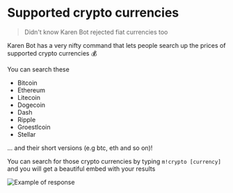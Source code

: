 # Supported crypto currencies

> Didn't know Karen Bot rejected fiat currencies too

Karen Bot has a very nifty command that lets people search up the prices of supported crypto currencies 💰️

You can search these
* Bitcoin
* Ethereum
* Litecoin
* Dogecoin
* Dash
* Ripple
* Groestlcoin
* Stellar

... and their short versions (e.g btc, eth and so on)!

You can search for those crypto currencies by typing `m!crypto [currency]` and you will get a beautiful embed with your results

![Example of response](https://cdn.discordapp.com/attachments/713134823706984564/870788814346518548/Screenshot_2021-07-31_at_01.03.38.png)